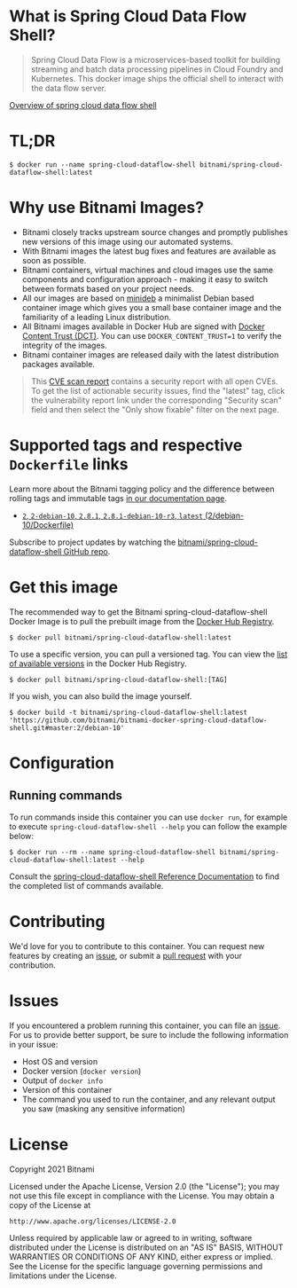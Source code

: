 
# What is Spring Cloud Data Flow Shell?

> Spring Cloud Data Flow is a microservices-based toolkit for building streaming and batch data processing pipelines in Cloud Foundry and Kubernetes. This docker image ships the official shell to interact with the data flow server.

[Overview of spring cloud data flow shell](https://docs.spring.io/spring-cloud-dataflow/docs/current/reference/htmlsingle/#shell)

# TL;DR

```console
$ docker run --name spring-cloud-dataflow-shell bitnami/spring-cloud-dataflow-shell:latest
```

# Why use Bitnami Images?

* Bitnami closely tracks upstream source changes and promptly publishes new versions of this image using our automated systems.
* With Bitnami images the latest bug fixes and features are available as soon as possible.
* Bitnami containers, virtual machines and cloud images use the same components and configuration approach - making it easy to switch between formats based on your project needs.
* All our images are based on [minideb](https://github.com/bitnami/minideb) a minimalist Debian based container image which gives you a small base container image and the familiarity of a leading Linux distribution.
* All Bitnami images available in Docker Hub are signed with [Docker Content Trust (DCT)](https://docs.docker.com/engine/security/trust/content_trust/). You can use `DOCKER_CONTENT_TRUST=1` to verify the integrity of the images.
* Bitnami container images are released daily with the latest distribution packages available.


> This [CVE scan report](https://quay.io/repository/bitnami/spring-cloud-dataflow-shell?tab=tags) contains a security report with all open CVEs. To get the list of actionable security issues, find the "latest" tag, click the vulnerability report link under the corresponding "Security scan" field and then select the "Only show fixable" filter on the next page.

# Supported tags and respective `Dockerfile` links

Learn more about the Bitnami tagging policy and the difference between rolling tags and immutable tags [in our documentation page](https://docs.bitnami.com/tutorials/understand-rolling-tags-containers/).


* [`2`, `2-debian-10`, `2.8.1`, `2.8.1-debian-10-r3`, `latest` (2/debian-10/Dockerfile)](https://github.com/bitnami/bitnami-docker-spring-cloud-dataflow-shell/blob/2.8.1-debian-10-r3/2/debian-10/Dockerfile)

Subscribe to project updates by watching the [bitnami/spring-cloud-dataflow-shell GitHub repo](https://github.com/bitnami/bitnami-docker-spring-cloud-dataflow-shell).

# Get this image

The recommended way to get the Bitnami spring-cloud-dataflow-shell Docker Image is to pull the prebuilt image from the [Docker Hub Registry](https://hub.docker.com/r/bitnami/spring-cloud-dataflow-shell).

```console
$ docker pull bitnami/spring-cloud-dataflow-shell:latest
```

To use a specific version, you can pull a versioned tag. You can view the [list of available versions](https://hub.docker.com/r/bitnami/spring-cloud-dataflow-shell/tags/) in the Docker Hub Registry.

```console
$ docker pull bitnami/spring-cloud-dataflow-shell:[TAG]
```

If you wish, you can also build the image yourself.

```console
$ docker build -t bitnami/spring-cloud-dataflow-shell:latest 'https://github.com/bitnami/bitnami-docker-spring-cloud-dataflow-shell.git#master:2/debian-10'
```

# Configuration

## Running commands

To run commands inside this container you can use `docker run`, for example to execute `spring-cloud-dataflow-shell --help` you can follow the example below:

```console
$ docker run --rm --name spring-cloud-dataflow-shell bitnami/spring-cloud-dataflow-shell:latest --help
```

Consult the [spring-cloud-dataflow-shell Reference Documentation](https://docs.spring.io/spring-cloud-dataflow/docs/current/reference/htmlsingle/#shell) to find the completed list of commands available.

# Contributing

We'd love for you to contribute to this container. You can request new features by creating an [issue](https://github.com/bitnami/bitnami-docker-spring-cloud-dataflow-shell/issues), or submit a [pull request](https://github.com/bitnami/bitnami-docker-spring-cloud-dataflow-shell/pulls) with your contribution.

# Issues

If you encountered a problem running this container, you can file an [issue](https://github.com/bitnami/bitnami-docker-spring-cloud-dataflow-shell/issues/new). For us to provide better support, be sure to include the following information in your issue:

- Host OS and version
- Docker version (`docker version`)
- Output of `docker info`
- Version of this container
- The command you used to run the container, and any relevant output you saw (masking any sensitive information)

# License

Copyright 2021 Bitnami

Licensed under the Apache License, Version 2.0 (the "License");
you may not use this file except in compliance with the License.
You may obtain a copy of the License at

    http://www.apache.org/licenses/LICENSE-2.0

Unless required by applicable law or agreed to in writing, software
distributed under the License is distributed on an "AS IS" BASIS,
WITHOUT WARRANTIES OR CONDITIONS OF ANY KIND, either express or implied.
See the License for the specific language governing permissions and
limitations under the License.
